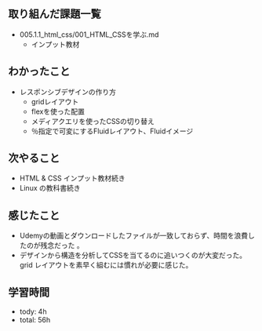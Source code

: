 ## 取り組んだ課題一覧

- 005.1.1_html_css/001_HTML_CSSを学ぶ.md
  - インプット教材

## わかったこと
- レスポンシブデザインの作り方
  - gridレイアウト
  - flexを使った配置
  - メディアクエリを使ったCSSの切り替え
  - ％指定で可変にするFluidレイアウト、Fluidイメージ

## 次やること
- HTML & CSS インプット教材続き
- Linux の教科書続き

## 感じたこと
- Udemyの動画とダウンロードしたファイルが一致しておらず、時間を浪費したのが残念だった 。
- デザインから構造を分析してCSSを当てるのに追いつくのが大変だった。grid レイアウトを素早く組むには慣れが必要に感じた。

## 学習時間
- tody: 4h
- total: 56h